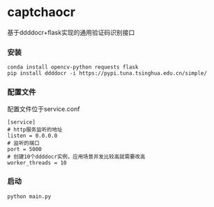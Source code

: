 # captchaocr
基于ddddocr+flask实现的通用验证码识别接口



### 安装
```
conda install opencv-python requests flask
pip install ddddocr -i https://pypi.tuna.tsinghua.edu.cn/simple/
```

### 配置文件
配置文件位于service.conf
```
[service]
# http服务监听的地址
listen = 0.0.0.0
# 监听的端口
port = 5000
# 创建10个ddddocr实例，应用场景并发比较高就需要改高
worker_threads = 10
```

### 启动
```
python main.py
```
